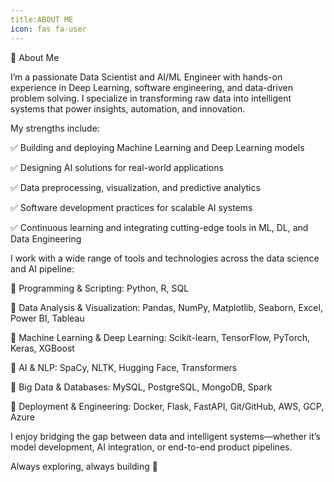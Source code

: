 ```yaml
---
title:ABOUT ME
icon: fas fa-user
---
```


👋 About Me

I’m a passionate Data Scientist and AI/ML Engineer with hands-on experience in Deep Learning, software engineering, and data-driven problem solving. I specialize in transforming raw data into intelligent systems that power insights, automation, and innovation.

My strengths include:

✅ Building and deploying Machine Learning and Deep Learning models

✅ Designing AI solutions for real-world applications

✅ Data preprocessing, visualization, and predictive analytics

✅ Software development practices for scalable AI systems

✅ Continuous learning and integrating cutting-edge tools in ML, DL, and Data Engineering

I work with a wide range of tools and technologies across the data science and AI pipeline:

🔹 Programming & Scripting:
Python, R, SQL

🔹 Data Analysis & Visualization:
Pandas, NumPy, Matplotlib, Seaborn, Excel, Power BI, Tableau

🔹 Machine Learning & Deep Learning:
Scikit-learn, TensorFlow, PyTorch, Keras, XGBoost

🔹 AI & NLP:
SpaCy, NLTK, Hugging Face, Transformers

🔹 Big Data & Databases:
MySQL, PostgreSQL, MongoDB, Spark

🔹 Deployment & Engineering:
Docker, Flask, FastAPI, Git/GitHub, AWS, GCP, Azure

I enjoy bridging the gap between data and intelligent systems—whether it’s model development, AI integration, or end-to-end product pipelines.

Always exploring, always building 🚀
